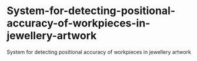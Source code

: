 # System-for-detecting-positional-accuracy-of-workpieces-in-jewellery-artwork
System for detecting positional accuracy of workpieces in jewellery artwork 
